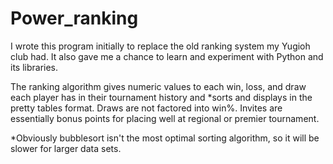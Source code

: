 # Power_ranking
I wrote this program initially to replace the old ranking system my Yugioh club had. It also gave me a chance to learn and experiment with Python and its libraries.

The ranking algorithm gives numeric values to each win, loss, and draw each player has in their tournament history and *sorts and displays in the pretty tables format. Draws are not factored into win%. Invites are essentially bonus points for placing well at regional or premier tournament.


*Obviously bubblesort isn't the most optimal sorting algorithm, so it will be slower for larger data sets.
